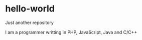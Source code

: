 # hello-world
Just another repository

I am a programmer writting in PHP, JavaScript, Java and C/C++
